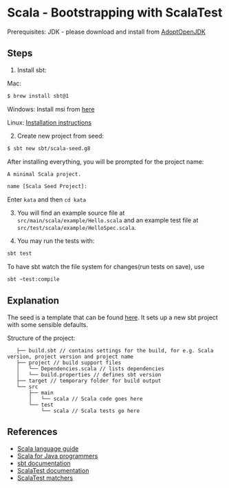# Scala - Bootstrapping with ScalaTest

Prerequisites: JDK - please download and install from [AdoptOpenJDK](https://adoptopenjdk.net)

## Steps

1. Install sbt:

Mac:
```bash
$ brew install sbt@1
```

Windows:
Install msi from [here](https://www.scala-sbt.org/release/docs/Installing-sbt-on-Windows.html)

Linux:
[Installation instructions](https://www.scala-sbt.org/release/docs/Installing-sbt-on-Linux.html)

2. Create new project from seed:

```bash
$ sbt new sbt/scala-seed.g8
```

After installing everything, you will be prompted for the project name:

```bash
A minimal Scala project.

name [Scala Seed Project]:
```

Enter `kata` and then `cd kata`

3. You will find an example source file at `src/main/scala/example/Hello.scala` and an example test file at `src/test/scala/example/HelloSpec.scala`.

4. You may run the tests with:

```bash
sbt test
```

To have sbt watch the file system for changes(run tests on save), use

```bash
sbt ~test:compile
```

## Explanation

The seed is a template that can be found [here](https://github.com/scala/scala-seed.g8). It sets up a new sbt project with some sensible defaults.

Structure of the project:
```
   ├── build.sbt // contains settings for the build, for e.g. Scala version, project version and project name
   ├── project // build support files
   │   └── Dependencies.scala // lists dependencies
   │   └── build.properties // defines sbt version
   ├── target // temporary folder for build output
   └── src
       ├── main
       │   └── scala // Scala code goes here
       └── test
           └── scala // Scala tests go here
```

## References
- [Scala language guide](https://docs.scala-lang.org/tour/tour-of-scala.html)
- [Scala for Java programmers](https://docs.scala-lang.org/tutorials/scala-for-java-programmers.html)
- [sbt documentation](https://www.scala-sbt.org/release/docs/Getting-Started.html)
- [ScalaTest documentation](http://www.scalatest.org/user_guide/writing_your_first_test)
- [ScalaTest matchers](http://www.scalatest.org/user_guide/using_matchers)